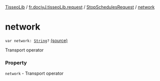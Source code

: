 [TisseoLib](../../index.md) / [fr.docjyJ.tisseoLib.request](../index.md) / [StopSchedulesRequest](index.md) / [network](./network.md)

# network

`var network: `[`String`](https://kotlinlang.org/api/latest/jvm/stdlib/kotlin/-string/index.html)`?` [(source)](https://github.com/docjyJ/TisseoLib/tree/master/src/main/kotlin/fr/docjyJ/tisseoLib/request/StopSchedulesRequest.kt#L33)

Transport operator

### Property

`network` - Transport operator